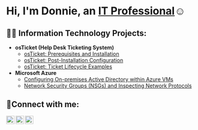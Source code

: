 <h1>Hi, I'm Donnie, an <a href="https://linkedin.com/in/donnie-hall-765738328">IT Professional</a>☺</h1>

<h2>👨‍💻 Information Technology Projects:</h2>

- <b>osTicket (Help Desk Ticketing System)</b>
  - [osTicket: Prerequisites and Installation](https://github.com/Donnie0829/osticket-prereqs)
  - [osTicket: Post-Installation Configuration](https://github.com/Donnie0829/post-install-config)
  - [osTicket: Ticket Lifecycle Examples](https://github.com/Donnie0829/ticket-lifecycle)
- <b>Microsoft Azure</b>
  - [Configuring On-premises Active Directory within Azure VMs](https://github.com/Donnie0829/configure-ad)
  - [Network Security Groups (NSGs) and Inspecting Network Protocols](https://github.com/Donnie0829/azure-network-protocols)

<h2>🤳Connect with me:</h2>

[<img align="left" alt="Josh | Twitter" width="22px" src="https://cdn.jsdelivr.net/npm/simple-icons@v3/icons/twitter.svg" />][twitter]
[<img align="left" alt="Josh | LinkedIn" width="22px" src="https://cdn.jsdelivr.net/npm/simple-icons@v3/icons/linkedin.svg" />][linkedin]
[<img align="left" alt="Josh | Instagram" width="22px" src="https://cdn.jsdelivr.net/npm/simple-icons@v3/icons/instagram.svg" />][instagram]

[twitter]: https://twitter.com/Josh
[instagram]: https://www.instagram.com/Josh
[linkedin]: https://linkedin.com/in/Josh
